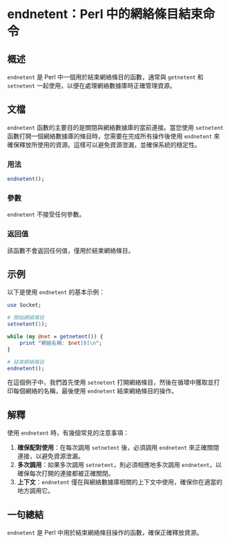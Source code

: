 <!--
Meta Description: # endnetent：Perl 中的網絡條目結束命令 ## 概述 `endnetent` 是 Perl 中一個用於結束網絡條目的函數，通常與 `getnetent` 和 `setnetent` 一起使用，以便在處理網絡數據庫時正確管理資源。 ## 文檔 `endnetent` 函數的主要目的是關閉...
Meta Keywords: endnetent, setnetent, perl, getnetent, net
-->

# endnetent：Perl 中的網絡條目結束命令

## 概述
`endnetent` 是 Perl 中一個用於結束網絡條目的函數，通常與 `getnetent` 和 `setnetent` 一起使用，以便在處理網絡數據庫時正確管理資源。

## 文檔
`endnetent` 函數的主要目的是關閉與網絡數據庫的當前連接。當您使用 `setnetent` 函數打開一個網絡數據庫的條目時，您需要在完成所有操作後使用 `endnetent` 來確保釋放所使用的資源。這樣可以避免資源泄漏，並確保系統的穩定性。

### 用法
```perl
endnetent();
```

### 參數
`endnetent` 不接受任何參數。

### 返回值
該函數不會返回任何值，僅用於結束網絡條目。

## 示例
以下是使用 `endnetent` 的基本示例：

```perl
use Socket;

# 開始網絡條目
setnetent(1);

while (my @net = getnetent()) {
    print "網絡名稱: $net[0]\n";
}

# 結束網絡條目
endnetent();
```

在這個例子中，我們首先使用 `setnetent` 打開網絡條目，然後在循環中獲取並打印每個網絡的名稱，最後使用 `endnetent` 結束網絡條目的操作。

## 解釋
使用 `endnetent` 時，有幾個常見的注意事項：

1. **確保配對使用**：在每次調用 `setnetent` 後，必須調用 `endnetent` 來正確關閉連接，以避免資源泄漏。
2. **多次調用**：如果多次調用 `setnetent`，則必須相應地多次調用 `endnetent`，以確保每次打開的連接都被正確關閉。
3. **上下文**：`endnetent` 僅在與網絡數據庫相關的上下文中使用，確保你在適當的地方調用它。

## 一句總結
`endnetent` 是 Perl 中用於結束網絡條目操作的函數，確保正確釋放資源。